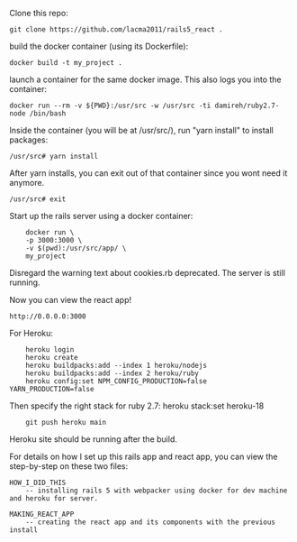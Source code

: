 Clone this repo:

	git clone https://github.com/lacma2011/rails5_react .



build the docker container (using its Dockerfile):

	docker build -t my_project .


launch a container for the same docker image. This also logs you into the container:

	docker run --rm -v ${PWD}:/usr/src -w /usr/src -ti damireh/ruby2.7-node /bin/bash


Inside the container (you will be at /usr/src/), run "yarn install" to install packages:

	/usr/src# yarn install
	
After yarn installs, you can exit out of that container since you wont need it anymore.
	
	/usr/src# exit
	
	

Start up the rails server using a docker container:

        docker run \
        -p 3000:3000 \
        -v $(pwd):/usr/src/app/ \
        my_project

Disregard the warning text about cookies.rb deprecated. The server is still running.


        
Now you can view the react app!

	http://0.0.0.0:3000
	


For Heroku:

        heroku login
        heroku create
        heroku buildpacks:add --index 1 heroku/nodejs
        heroku buildpacks:add --index 2 heroku/ruby
        heroku config:set NPM_CONFIG_PRODUCTION=false YARN_PRODUCTION=false

Then specify the right stack for ruby 2.7:
        heroku stack:set heroku-18

        git push heroku main

Heroku site should be running after the build.

        

For details on how I set up this rails app and react app, you can view the step-by-step on these two files:

	HOW_I_DID_THIS
		-- installing rails 5 with webpacker using docker for dev machine and heroku for server.
		
	MAKING_REACT_APP
		-- creating the react app and its components with the previous install

	

